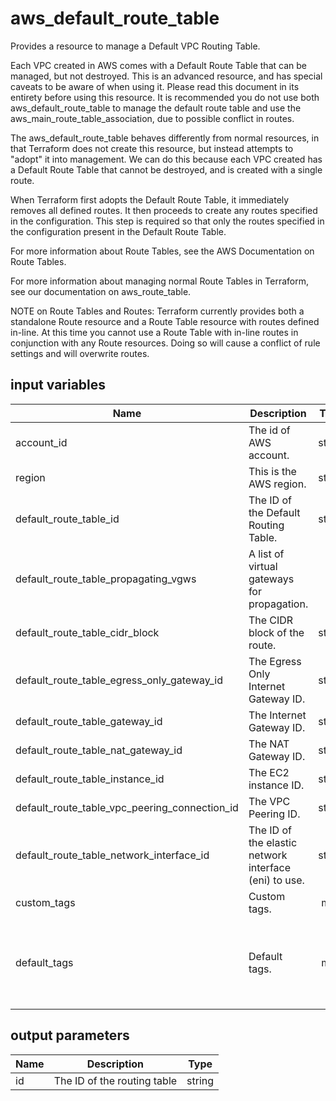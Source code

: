 # aws_default_route_table

Provides a resource to manage a Default VPC Routing Table.

Each VPC created in AWS comes with a Default Route Table that can be managed, but not destroyed. This is an advanced resource, and has special caveats to be aware of when using it. Please read this document in its entirety before using this resource. It is recommended you do not use both aws_default_route_table to manage the default route table and use the aws_main_route_table_association, due to possible conflict in routes.

The aws_default_route_table behaves differently from normal resources, in that Terraform does not create this resource, but instead attempts to "adopt" it into management. We can do this because each VPC created has a Default Route Table that cannot be destroyed, and is created with a single route.

When Terraform first adopts the Default Route Table, it immediately removes all defined routes. It then proceeds to create any routes specified in the configuration. This step is required so that only the routes specified in the configuration present in the Default Route Table.

For more information about Route Tables, see the AWS Documentation on Route Tables.

For more information about managing normal Route Tables in Terraform, see our documentation on aws_route_table.

NOTE on Route Tables and Routes: Terraform currently provides both a standalone Route resource and a Route Table resource with routes defined in-line. At this time you cannot use a Route Table with in-line routes in conjunction with any Route resources. Doing so will cause a conflict of rule settings and will overwrite routes.

## input variables

| Name | Description | Type | Default | Required |
|------|-------------|:----:|:-----:|:-----:|
|account_id|The id of AWS account.|string||Yes|
|region|This is the AWS region.|string|us-east-1|Yes|
|default_route_table_id|The ID of the Default Routing Table.|string||Yes|
|default_route_table_propagating_vgws|A list of virtual gateways for propagation.|list||Yes|
|default_route_table_cidr_block|The CIDR block of the route.|string||Yes|
|default_route_table_egress_only_gateway_id|The Egress Only Internet Gateway ID.|string||Yes|
|default_route_table_gateway_id|The Internet Gateway ID.|string||Yes|
|default_route_table_nat_gateway_id|The NAT Gateway ID.|string||Yes|
|default_route_table_instance_id|The EC2 instance ID.|string||Yes|
|default_route_table_vpc_peering_connection_id|The VPC Peering ID.|string||Yes|
|default_route_table_network_interface_id|The ID of the elastic network interface (eni) to use.|string||Yes|
|custom_tags|Custom tags.|map||No|
|default_tags|Default tags.|map|{"ThubName"= "{{ name }}","ThubCode"= "{{ code }}","ThubEnv"= "default","Description" = "Managed by TerraHub"}|No|

## output parameters

| Name | Description | Type |
|------|-------------|:----:|
|id|The ID of the routing table|string|
